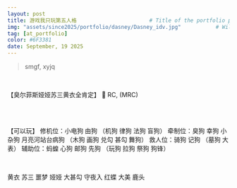 ```yaml
---
layout: post
title: 游戏我只玩第五人格				       # Title of the portfolio post
img: "assets/since2025/portfolio/dasney/Dasney_idv.jpg"           # Will display the image in the portfolio page
tag: [at_portfolio]
color: #6F3381
date: September, 19 2025
---
```

> smgf, xyjq

<br>

【臭尔菲斯娅娅苏三黄衣全肯定】
👾 RC, (MRC)

<br>
<br>

【可以玩】
修机位：小电狗 由狗 （机狗 律狗 法狗 盲狗）
牵制位：臭狗 幸狗 小杂狗 月亮河站台病狗 （木狗 画狗 兑勾 甚勾 舞狗）
救人位：骑狗 记狗 （墓狗 大表）
辅助位：蚂蝗 心狗 邮狗 先狗 （玩狗 拉狗 祭狗 狗锋）

<br>

黄衣 苏三 噩梦 娅娅 大甚勾
守夜入 红蝶 大美 鹿头


